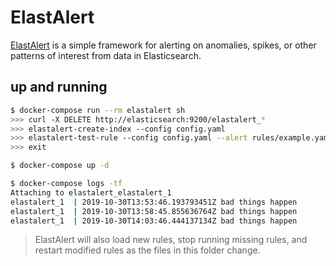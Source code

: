 ElastAlert
==========

[ElastAlert][1] is a simple framework for alerting on anomalies, spikes, or other
patterns of interest from data in Elasticsearch.

## up and running

```bash
$ docker-compose run --rm elastalert sh
>>> curl -X DELETE http://elasticsearch:9200/elastalert_*
>>> elastalert-create-index --config config.yaml
>>> elastalert-test-rule --config config.yaml --alert rules/example.yaml
>>> exit

$ docker-compose up -d

$ docker-compose logs -tf
Attaching to elastalert_elastalert_1
elastalert_1  | 2019-10-30T13:53:46.193793451Z bad things happen
elastalert_1  | 2019-10-30T13:58:45.855636764Z bad things happen
elastalert_1  | 2019-10-30T14:03:46.444137134Z bad things happen
```

> ElastAlert will also load new rules, stop running missing rules, and restart
> modified rules as the files in this folder change.

[1]: https://elastalert2.readthedocs.io/en/latest/
